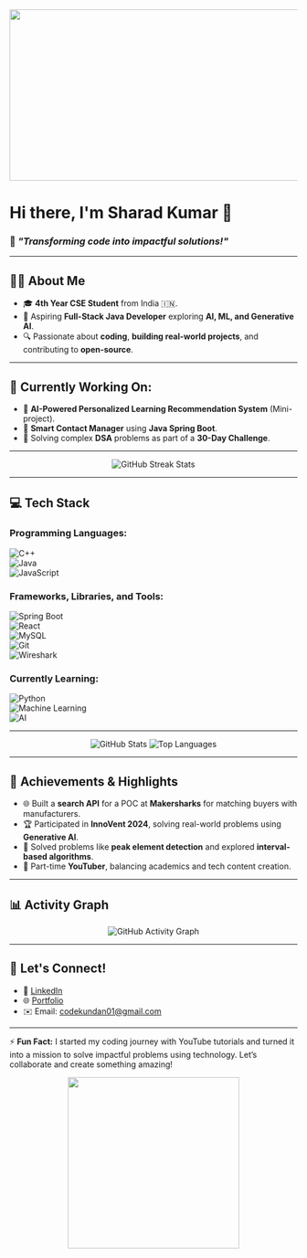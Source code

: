 <div align="center">
  <img src="https://media.giphy.com/media/qgQUggAC3Pfv687qPC/giphy.gif" width="600" height="300"/>
</div>

# Hi there, I'm **Sharad Kumar** 👋  
### 🌟 *"Transforming code into impactful solutions!"*  

---

## 🧑‍💻 About Me  
- 🎓 **4th Year CSE Student** from India 🇮🇳.  
- 🚀 Aspiring **Full-Stack Java Developer** exploring **AI, ML, and Generative AI**.  
- 🔍 Passionate about **coding**, **building real-world projects**, and contributing to **open-source**.  

---

## 🔭 Currently Working On:  
- 🧠 **AI-Powered Personalized Learning Recommendation System** (Mini-project).  
- 📱 **Smart Contact Manager** using **Java Spring Boot**.  
- 🧩 Solving complex **DSA** problems as part of a **30-Day Challenge**.  

---

<div align="center">
  <img src="https://github-readme-streak-stats.herokuapp.com/?user=kundanpure&theme=dark&hide_border=true" alt="GitHub Streak Stats"/>
</div>

---

## 💻 Tech Stack  
### Programming Languages:  
![C++](https://img.shields.io/badge/-C++-00599C?logo=c%2B%2B&logoColor=white)  
![Java](https://img.shields.io/badge/-Java-007396?logo=java&logoColor=white)  
![JavaScript](https://img.shields.io/badge/-JavaScript-F7DF1E?logo=javascript&logoColor=black)  

### Frameworks, Libraries, and Tools:  
![Spring Boot](https://img.shields.io/badge/-Spring%20Boot-6DB33F?logo=spring-boot&logoColor=white)  
![React](https://img.shields.io/badge/-React-61DAFB?logo=react&logoColor=black)  
![MySQL](https://img.shields.io/badge/-MySQL-4479A1?logo=mysql&logoColor=white)  
![Git](https://img.shields.io/badge/-Git-F05032?logo=git&logoColor=white)  
![Wireshark](https://img.shields.io/badge/-Wireshark-1679A7?logo=wireshark&logoColor=white)  

### Currently Learning:  
![Python](https://img.shields.io/badge/-Python-3776AB?logo=python&logoColor=white)  
![Machine Learning](https://img.shields.io/badge/-Machine%20Learning-102230?logo=tensorflow&logoColor=white)  
![AI](https://img.shields.io/badge/-Artificial%20Intelligence-333333?logo=openai&logoColor=white)  

---

<div align="center">
  <img src="https://github-readme-stats.vercel.app/api?username=kundanpure&show_icons=true&theme=radical&hide_border=true" alt="GitHub Stats"/>
  <img src="https://github-readme-stats.vercel.app/api/top-langs/?username=kundanpure&layout=compact&theme=radical&hide_border=true" alt="Top Languages"/>
</div>

---

## 🌟 Achievements & Highlights  
- 🌐 Built a **search API** for a POC at **Makersharks** for matching buyers with manufacturers.  
- 🏆 Participated in **InnoVent 2024**, solving real-world problems using **Generative AI**.  
- 🧩 Solved problems like **peak element detection** and explored **interval-based algorithms**.  
- 🎥 Part-time **YouTuber**, balancing academics and tech content creation.

---

## 📊 Activity Graph  
<div align="center">
  <img src="https://github-readme-activity-graph.vercel.app/graph?username=kundanpure&theme=react-dark&hide_border=true" alt="GitHub Activity Graph"/>
</div>

---

## 💬 Let's Connect!  
- 💼 [LinkedIn](https://www.linkedin.com/in/kundan-kumar-648638236/)  
- 🌐 [Portfolio](https://kundanpure.github.io/sdeportfolio/)  
- ✉️ Email: [codekundan01@gmail.com](mailto:codekundan01@gmail.com)  

---

⚡ **Fun Fact:** I started my coding journey with YouTube tutorials and turned it into a mission to solve impactful problems using technology. Let’s collaborate and create something amazing!  

<div align="center">
  <img src="https://media.giphy.com/media/L1R1tvI9svkIWwpVYr/giphy.gif" width="300" />
</div>
